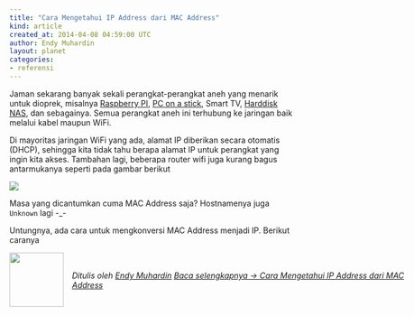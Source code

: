 ```yaml
---
title: "Cara Mengetahui IP Address dari MAC Address"
kind: article
created_at: 2014-04-08 04:59:00 UTC
author: Endy Muhardin
layout: planet
categories:
- referensi
---
```

<p>Jaman sekarang banyak sekali perangkat-perangkat aneh yang menarik untuk dioprek, misalnya <a href="http://en.wikipedia.org/wiki/Raspberry_Pi">Raspberry PI</a>, <a href="http://en.wikipedia.org/wiki/PC-on-a-stick">PC on a stick</a>, Smart TV, <a href="http://www.wd.com/en/products/products.aspx?id=280">Harddisk NAS</a>, dan sebagainya. Semua perangkat aneh ini terhubung ke jaringan baik melalui kabel maupun WiFi.</p>

<p>Di mayoritas jaringan WiFi yang ada, alamat IP diberikan secara otomatis (DHCP), sehingga kita tidak tahu berapa alamat IP untuk perangkat yang ingin kita akses. Tambahan lagi, beberapa router wifi juga kurang bagus antarmukanya seperti pada gambar berikut</p>

<p><img src="https://lh5.googleusercontent.com/-nZMqJy94dy8/U0OD8iwCKAI/AAAAAAAAFjg/sxw8F4pe2XI/w917-h429-no/bolt-dhcp-client-list.png"></p>

<p>Masa yang dicantumkan cuma MAC Address saja? Hostnamenya juga <code>Unknown</code> lagi -_-</p>

<p>Untungnya, ada cara untuk mengkonversi MAC Address menjadi IP. Berikut caranya</p>


<div class="author">
  <img src="http://www.gravatar.com/avatar/31694bbf42349c6b6adfe893bb1e19d8.png" style="width: 96px; height: 96;">
  <span style="position: absolute; padding: 32px 15px;">
    <i>Ditulis oleh <a href="http://about.me/endy.muhardin">Endy Muhardin</a> 
    <a class="more-link" href="http://software.endy.muhardin.com/linux/cara-mengetahui-ip-address-dari-mac-address/">Baca selengkapnya &rarr; Cara Mengetahui IP Address dari MAC Address</a></i>
  </span>
</div>
